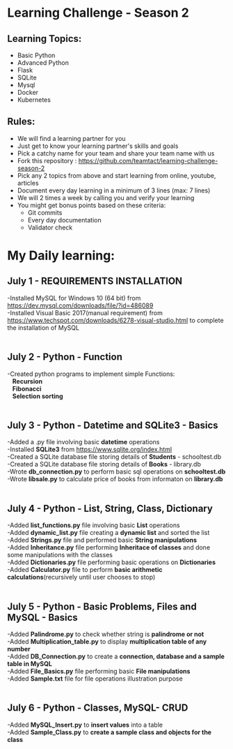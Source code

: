 # Learning Challenge - Season 2

## Learning Topics:
- Basic Python
- Advanced Python
- Flask 
- SQLite
- Mysql
- Docker
- Kubernetes

## Rules:
- We will find a learning partner for you
- Just get to know your learning partner's skills and goals
- Pick a catchy name for your team and share your team name with us
- Fork this repository : https://github.com/teamtact/learning-challenge-season-2
- Pick any 2 topics from above and start learning from online, youtube, articles
- Document every day learning in a minimum of 3 lines (max: 7 lines)
- We will 2 times a week by calling you and verify your learning
- You might get bonus points based on these criteria:
	- Git commits
	- Every day documentation
	- Validator check


# My Daily learning:

## July 1 - REQUIREMENTS INSTALLATION
-Installed MySQL for Windows 10 (64 bit) from https://dev.mysql.com/downloads/file/?id=486089 <br>
-Installed Visual Basic 2017(manual requirement) from https://www.techspot.com/downloads/6278-visual-studio.html to complete the installation of MySQL <br><br>

## July 2 - Python - Function
-Created python programs to implement simple Functions:<br>
&nbsp;&nbsp;&nbsp;**Recursion**  <br>
&nbsp;&nbsp;&nbsp;**Fibonacci**  <br>
&nbsp;&nbsp;&nbsp;**Selection sorting**  <br><br>

## July 3 - Python - Datetime and SQLite3 - Basics
-Added a .py file involving basic **datetime** operations <br>
-Installed **SQLite3** from https://www.sqlite.org/index.html <br>
-Created a SQLite database file storing details of **Students** - schooltest.db <br>
-Created a SQLite database file storing details of **Books** - library.db <br>
-Wrote **db_connection.py** to perform basic sql operations on **schooltest.db**  <br>
-Wrote **libsale.py** to calculate price of books from informaton on **library.db**  <br><br>

## July 4 - Python - List, String, Class, Dictionary
-Added **list_functions.py** file involving basic **List** operations <br>
-Added **dynamic_list.py** file creating a **dynamic list** and sorted the list <br>
-Added **Strings.py** file and performed basic **String manipulations** <br>
-Added **Inheritance.py** file performing **Inheritace of classes** and done some manipulations with the classes <br>
-Added **Dictionaries.py** file performing basic operations on **Dictionaries** <br>
-Added **Calculator.py** file to perform **basic arithmetic calculations**(recursively until user chooses to stop) <br><br>

## July 5 - Python - Basic Problems, Files and MySQL - Basics
-Added **Palindrome.py** to check whether string is **palindrome or not** <br>
-Added **Multiplication_table.py** to display **multiplication table of any number** <br>
-Added **DB_Connection.py** to create a **connection, database and a sample table in MySQL** <br>
-Added **File_Basics.py** file performing basic **File manipulations** <br>
-Added **Sample.txt** file for file operations illustration purpose <br><br>

## July 6 - Python - Classes, MySQL- CRUD
-Added **MySQL_Insert.py** to **insert values** into a table <br>
-Added **Sample_Class.py** to **create a sample class and objects for the class** <br>
